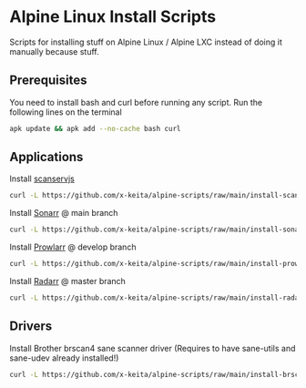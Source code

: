 # Alpine Linux Install Scripts

Scripts for installing stuff on Alpine Linux / Alpine LXC instead of doing it manually because stuff.

## Prerequisites

You need to install bash and curl before running any script. Run the following lines on the terminal

```bash
apk update && apk add --no-cache bash curl
```
## Applications

Install [scanservjs](https://github.com/sbs20/scanservjs)

```bash
curl -L https://github.com/x-keita/alpine-scripts/raw/main/install-scanservjs.sh | bash --
```

Install [Sonarr](https://sonarr.tv) @ main branch

```bash
curl -L https://github.com/x-keita/alpine-scripts/raw/main/install-sonarr.sh | bash --
```

Install [Prowlarr](https://prowlarr.com/) @ develop branch

```bash
curl -L https://github.com/x-keita/alpine-scripts/raw/main/install-prowlarr.sh | bash --
```

Install [Radarr](https://radarr.video/) @ master branch

```bash
curl -L https://github.com/x-keita/alpine-scripts/raw/main/install-radarr.sh | bash --
```

## Drivers

Install Brother brscan4 sane scanner driver (Requires to have sane-utils and sane-udev already installed!)

```bash
curl -L https://github.com/x-keita/alpine-scripts/raw/main/install-brscan4.sh | bash --
```

